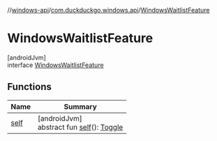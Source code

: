 //[windows-api](../../../index.md)/[com.duckduckgo.windows.api](../index.md)/[WindowsWaitlistFeature](index.md)

# WindowsWaitlistFeature

[androidJvm]\
interface [WindowsWaitlistFeature](index.md)

## Functions

| Name | Summary |
|---|---|
| [self](self.md) | [androidJvm]<br>abstract fun [self](self.md)(): [Toggle](../../../../feature-toggles-api/feature-toggles-api/com.duckduckgo.feature.toggles.api/-toggle/index.md) |
